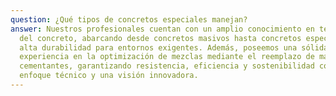 ```yaml
---
question: ¿Qué tipos de concretos especiales manejan?
answer: Nuestros profesionales cuentan con un amplio conocimiento en tecnología
  del concreto, abarcando desde concretos masivos hasta concretos especiales de
  alta durabilidad para entornos exigentes. Además, poseemos una sólida
  experiencia en la optimización de mezclas mediante el reemplazo de materiales
  cementantes, garantizando resistencia, eficiencia y sostenibilidad con un
  enfoque técnico y una visión innovadora.
---
```

